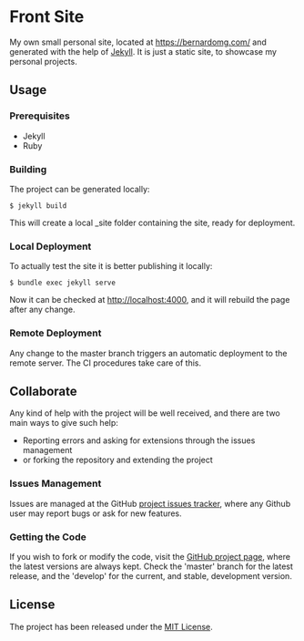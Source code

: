 # Front Site

My own small personal site, located at https://bernardomg.com/ and generated with the help of [Jekyll](https://jekyllrb.com). It is just a static site, to showcase my personal projects.

## Usage

### Prerequisites

- Jekyll
- Ruby

### Building

The project can be generated locally:

```
$ jekyll build
```

This will create a local _site folder containing the site, ready for deployment.

### Local Deployment

To actually test the site it is better publishing it locally:

```
$ bundle exec jekyll serve
```

Now it can be checked at [http://localhost:4000](http://localhost:4000), and it will rebuild the page after any change.

### Remote Deployment

Any change to the master branch triggers an automatic deployment to the remote server. The CI procedures take care of this.

## Collaborate

Any kind of help with the project will be well received, and there are two main ways to give such help:

- Reporting errors and asking for extensions through the issues management
- or forking the repository and extending the project

### Issues Management

Issues are managed at the GitHub [project issues tracker][issues], where any Github user may report bugs or ask for new features.

### Getting the Code

If you wish to fork or modify the code, visit the [GitHub project page][scm], where the latest versions are always kept. Check the 'master' branch for the latest release, and the 'develop' for the current, and stable, development version.

## License

The project has been released under the [MIT License][license].

[issues]: https://github.com/Bernardo-MG/front-site/issues
[license]: http://www.opensource.org/licenses/mit-license.php
[scm]: https://github.com/Bernardo-MG/front-site
